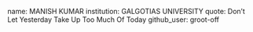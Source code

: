 name: MANISH KUMAR
institution: GALGOTIAS UNIVERSITY
quote: Don’t Let Yesterday Take Up Too Much Of Today
github_user: groot-off
